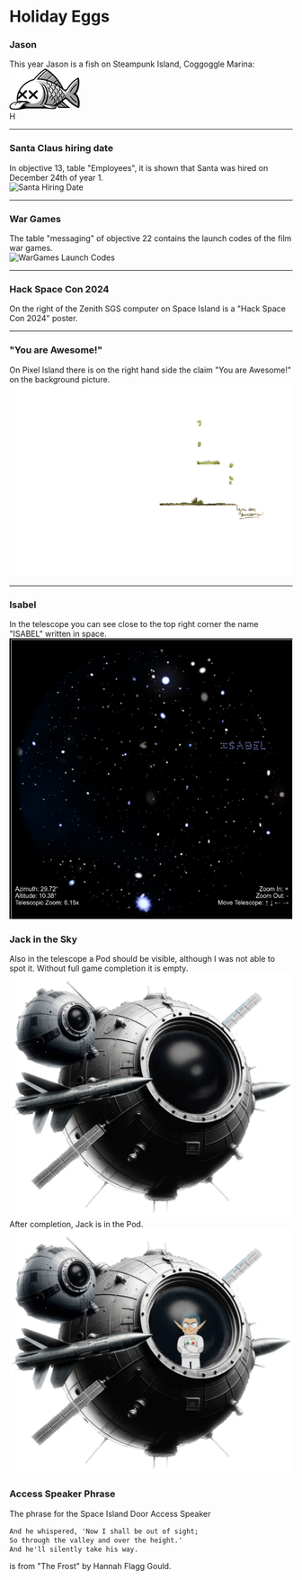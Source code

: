 # Holiday Eggs

### Jason
This year Jason is a fish on Steampunk Island, Coggoggle Marina:  
![Jason](notadeadfish_large.png)  
H
***

### Santa Claus hiring date
In objective 13, table "Employees", it is shown that Santa was hired on December 24th of year 1.  
![Santa Hiring Date](santa_hiring_date.png)
***

### War Games
The table "messaging" of objective 22 contains the launch codes of the film war games.  
![WarGames Launch Codes](wargames.png)
***

### Hack Space Con 2024
On the right of the Zenith SGS computer on Space Island is a "Hack Space Con 2024" poster.

***

### "You are Awesome!"
On Pixel Island there is on the right hand side the claim "You are Awesome!" on the background picture.
![You are Awesome!](images/pixel_island_foreground.png)
***

### Isabel
In the telescope you can see close to the top right corner the name "ISABEL" written in space.  
![ISABEL](images/isabel.png)
### Jack in the Sky
Also in the telescope a Pod should be visible, although I was not able to spot it.
Without full game completion it is empty.
![empty Pod](images/satellite_feathered_alt.png)
After completion, Jack is in the Pod.
![Jack in Pod](images/satellite_feathered.png)
### Access Speaker Phrase
The phrase for the Space Island Door Access Speaker
```
And he whispered, 'Now I shall be out of sight;
So through the valley and over the height.'
And he'll silently take his way.
```
is from "The Frost" by Hannah Flagg Gould.
<!--stackedit_data:
eyJoaXN0b3J5IjpbLTIxNDA4NTkxNTQsMTc1NzgyOTk5OCwxMD
QxODk0Nzg4LDExMTM0NTU1MiwxMzU1NTU4MzIxLDUwODUxNjYx
LC01Nzc0MDMzOSwtNDM1NTUyMDgxLC0xODYwMzQxMzU1LC05ND
EzMDE4NzIsMTI0ODEwNzgzMF19
-->
